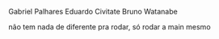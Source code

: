 Gabriel Palhares
Eduardo Civitate
Bruno Watanabe


não tem nada de diferente pra rodar, só rodar a main mesmo
